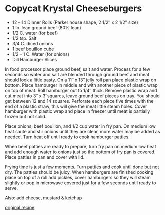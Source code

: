 Copycat Krystal Cheeseburgers
=============================

* 12 – 14 Dinner Rolls (Parker house shape, 2 1/2″ x 2 1/2″ size)
* 1 lb. lean ground beef (80% lean)
* 1/2 C. water (for beef)
* 1/2 tsp. Salt
* 3/4 C. diced onions
* 1 beef bouillon cube
* 1/2 – 1 C. Water (for onions)
* Dill Hamburger Slices

In food processor place ground beef, salt and water. Process for a few seconds so water and salt are blended through ground beef and meat should look a little pasty. On a 11″ x 13″ jelly roll pan place plastic wrap on bottom. Place hamburger in middle and with another piece of plastic wrap on top of meat. Roll hamburger out to 1/4″ thick. Remove plastic wrap and cut meat into 3″ x 3″squares, leave ground beef pieces on tray. You should get between 12 and 14 squares. Perforate each piece five times with the end of a plastic straw, this will give the meat little steam holes. Cover hamburger with plastic wrap and place in freezer until meat is partially frozen but not solid.

Place onions, beef bouillon, and 1/2 cup water in fry pan. On medium low heat saute and stir onions until they are clear, more water may be added as needed. Turn heat off until ready to cook hamburger patties.

When beef patties are ready to prepare, turn fry pan on medium low heat and add enough water to onions just so the bottom of fry pan is covered. Place patties in pan and cover with lid.

Frying time is just a few moments. Turn patties and cook until done but not dry. The patties should be juicy. When hamburgers are finished cooking place on top of a roll add pickles, cover hamburgers so they will steam slightly or pop in microwave covered just for a few seconds until ready to serve.

Also: add cheese, mustard & ketchup

[original recipe](http://georgiapeachgal.wordpress.com/2010/11/03/krystal-cheeseburgers-copycat-recipe/)
